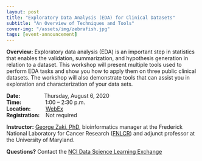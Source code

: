 ```yaml
---
layout: post
title: "Exploratory Data Analysis (EDA) for Clinical Datasets"
subtitle: "An Overview of Techniques and Tools"
cover-img: "/assets/img/zebrafish.jpg"
tags: [event-announcement]
---
```


**Overview:** Exploratory data analysis (EDA) is an important step in statistics that enables the validation, summarization, and hypothesis generation in relation to a dataset. This workshop will present multiple tools used to perform EDA tasks and show you how to apply them on three public clinical datasets. The workshop will also demonstrate tools that can assist you in exploration and characterization of your data sets.

**Date:** &nbsp;&nbsp;&nbsp;&nbsp;&nbsp;&nbsp;&nbsp;&nbsp;&nbsp;&nbsp;&nbsp;&nbsp;&nbsp;&nbsp;&nbsp;Thursday, August 6, 2020  
**Time:** &nbsp;&nbsp;&nbsp;&nbsp;&nbsp;&nbsp;&nbsp;&nbsp;&nbsp;&nbsp;&nbsp;&nbsp;&nbsp;&nbsp;&nbsp;1:00 – 2:30 p.m.  
**Location:**&nbsp;&nbsp;&nbsp;&nbsp;&nbsp;&nbsp;&nbsp;&nbsp;&nbsp;&nbsp;[WebEx](https://cbiit.webex.com/cbiit/onstage/g.php?MTID=e2ec8c267b07bd066d70c8503894e7694)     
**Registration:**&nbsp;&nbsp;&nbsp; Not required

**Instructor:** [George Zaki, PhD](https://www.linkedin.com/in/george-zaki-361b2131/), bioinformatics manager at the Frederick National Laboratory for Cancer Research ([FNLCR](https://frederick.cancer.gov/)) and adjunct professor at the University of Maryland.

**Questions?** Contact the [NCI Data Science Learning Exchange](mailto:NCIDataScienceLearningExchange@mail.nih.gov)
